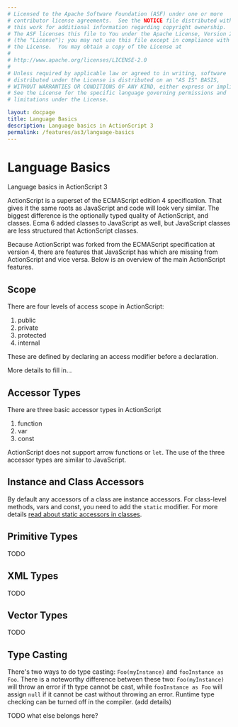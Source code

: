 ```yaml
---
# Licensed to the Apache Software Foundation (ASF) under one or more
# contributor license agreements.  See the NOTICE file distributed with
# this work for additional information regarding copyright ownership.
# The ASF licenses this file to You under the Apache License, Version 2.0
# (the "License"); you may not use this file except in compliance with
# the License.  You may obtain a copy of the License at
# 
# http://www.apache.org/licenses/LICENSE-2.0
# 
# Unless required by applicable law or agreed to in writing, software
# distributed under the License is distributed on an "AS IS" BASIS,
# WITHOUT WARRANTIES OR CONDITIONS OF ANY KIND, either express or implied.
# See the License for the specific language governing permissions and
# limitations under the License.

layout: docpage
title: Language Basics
description: Language basics in ActionScript 3
permalink: /features/as3/language-basics
---
```


# Language Basics

Language basics in ActionScript 3

ActionScript is a superset of the ECMAScript edition 4 specification. That gives it the same roots as JavaScript and code will look very similar. The biggest difference is the optionally typed quality of ActionScript, and classes. Ecma 6 added classes to JavaScript as well, but JavaScript classes are less structured that ActionScript classes.

Because ActionScript was forked from the ECMAScript specification at version 4, there are features that JavaScript has which are missing from ActionScript and vice versa. Below is an overview of the main ActionScript features.

## Scope

There are four levels of access scope in ActionScript:
1. public
2. private
3. protected
4. internal

These are defined by declaring an access modifier before a declaration.

More details to fill in...

## Accessor Types
There are three basic accessor types in ActionScript
1. function
2. var
3. const

ActionScript does not support arrow functions or `let`. The use of the three accessor types are similar to JavaScript.

## Instance and Class Accessors
By default any accessors of a class are instance accessors. For class-level methods, vars and const, you need to add the `static` modifier. For more details [read about static accessors in classes](features/as3/classes-and-functions#static-accessors).

## Primitive Types
TODO

## XML Types
TODO

## Vector Types
TODO

## Type Casting
There's two ways to do type casting: `Foo(myInstance)` and `fooInstance as Foo`. There is a noteworthy difference between these two: `Foo(myInstance)` will throw an error if th type cannot be cast, while `fooInstance as Foo` will assign `null` if it cannot be cast without throwing an error. Runtime type checking can be turned off in the compiler. (add details)

TODO what else belongs here?